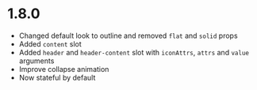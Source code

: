 # 1.8.0

- Changed default look to outline and removed `flat` and `solid` props
- Added `content` slot
- Added `header` and `header-content` slot with `iconAttrs`, `attrs` and `value` arguments
- Improve collapse animation
- Now stateful by default